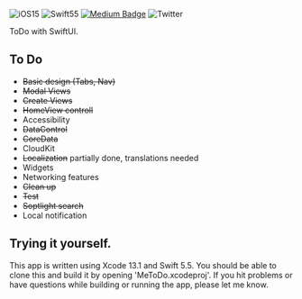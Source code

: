 <!-- <p align="center">
    <img src="https://img.shields.io/badge/iOS-15.0+-blue.svg" />
    <img src="https://img.shields.io/badge/Swift-5.5-brightgreen.svg" />
    <a href="https://twitter.com/naolin_dev">
        <img src="https://img.shields.io/badge/Twitter-@naolin_dev-lightgrey.svg?style=flat" alt="Twitter: @naolin_dev" />
    </a>
</p> -->
![iOS15](https://img.shields.io/badge/iOS-15.0+-blue.svg)
![Swift55](https://img.shields.io/badge/Swift-5.5-brightgreen.svg)
[![Medium Badge](http://img.shields.io/badge/-Medium-12100E?style=flat&logo=medium&link=naolin.medium.com)](https://naolin.medium.com)
![Twitter](https://img.shields.io/twitter/url?style=social&url=https%3A%2F%2Ftwitter.com%2Fnaolin_dev)

ToDo with SwiftUI.

## To Do
* ~~Basic design (Tabs, Nav)~~
* ~~Modal Views~~
* ~~Create Views~~
* ~~HomeView controll~~
* Accessibility
* ~~DataControl~~
* ~~CoreData~~
* CloudKit
* ~~Localization~~ partially done, translations needed
* Widgets
* Networking features
* ~~Clean up~~
* ~~Test~~
* ~~Soptlight search~~
* Local notification



## Trying it yourself.

This app is written using Xcode 13.1 and Swift 5.5. 
You should be able to clone this and build it by opening 'MeToDo.xcodeproj'.
If you hit problems or have questions while building or running the app, please let me know.

